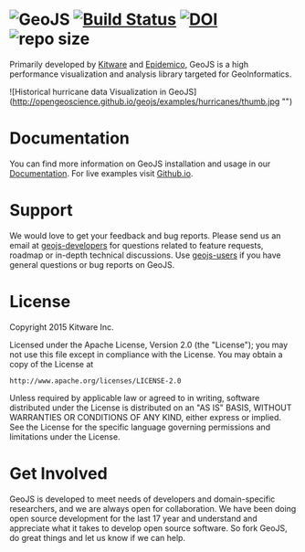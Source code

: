 ![GeoJS](http://opengeoscience.github.io/geojs/images/logo_256.png)
[![Build Status](https://travis-ci.org/OpenGeoscience/geojs.svg?branch=master)](https://travis-ci.org/OpenGeoscience/geojs) [![DOI](https://zenodo.org/badge/doi/10.5281/zenodo.15459.svg)](http://dx.doi.org/10.5281/zenodo.15459) ![repo size](https://reposs.herokuapp.com/?path=OpenGeoscience/GeoJS)
=======
Primarily developed by [Kitware](http://www.kitware.com) and
[Epidemico](http://epidemico.com/), GeoJS is a high performance
visualization and analysis library targeted for GeoInformatics.

![Historical hurricane data Visualization in GeoJS]
(http://opengeoscience.github.io/geojs/examples/hurricanes/thumb.jpg "")

Documentation
==============
You can find more information on GeoJS installation and usage in our [Documentation](http://geojs.readthedocs.org/en/latest/index.html).
For live examples visit [Github.io](http://opengeoscience.github.io/geojs/examples/index.html).

Support
==============
We would love to get your feedback and bug reports. Please send us an email at
[geojs-developers](http://public.kitware.com/mailman/listinfo/geojs-developers)
for questions related to feature requests, roadmap or in-depth
technical discussions. Use [geojs-users](http://public.kitware.com/mailman/listinfo/geojs-users)
if you have general questions or bug reports on GeoJS.

License
============
Copyright 2015 Kitware Inc.

Licensed under the Apache License, Version 2.0 (the "License");
you may not use this file except in compliance with the License.
You may obtain a copy of the License at

    http://www.apache.org/licenses/LICENSE-2.0

Unless required by applicable law or agreed to in writing, software
distributed under the License is distributed on an "AS IS" BASIS,
WITHOUT WARRANTIES OR CONDITIONS OF ANY KIND, either express or implied.
See the License for the specific language governing permissions and
limitations under the License.

Get Involved
============
GeoJS is developed to meet needs of developers and domain-specific researchers,
and we are always open for collaboration. We have been doing open source development
for the last 17 year and understand and appreciate what it takes to develop open
source software. So fork GeoJS, do great things and let us know if we can help.
